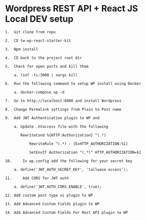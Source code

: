 # Wordpress REST API + React JS Local DEV setup
```
1.	Git clone from repo
```
```
2.	CD tw-wp-react-starter-kit
```
```
3.	Npm install
```
```
4.	CD back to the project root dir
```
```
5.	Check for open ports and kill them
```
```
   	a. lsof -ti:3000 | xargs kill
```
```
6.	Run the following command to setup WP install using Docker
```
```
	a. docker-compose up -d
```
```
7.	Go to http://localhost:8000 and install Wordpress
```
```
8.	Change Permalink settings from Plain to Post name
```
```
9.	Add JWT Authentication plugin to WP and
```
```
	a. Update .htaccess file with the following
``` 	
```
	   RewriteCond %{HTTP:Authorization} ^(.*)
```
```
       	   RewriteRule ^(.*) - [E=HTTP_AUTHORIZATION:%1]
```
```
       	   SetEnvIf Authorization "(.*)" HTTP_AUTHORIZATION=$1
```
```
10. 	In wp.config add the following for your secret key
```
```
	a. define('JWT_AUTH_SECRET_KEY', 'tallwave-access');
```
```
11. 	Add CORS for JWT auth
```
```
	a. define('JWT_AUTH_CORS_ENABLE', true);
```
```
12. Add custom post type ui plugin to WP
```
```
13. Add Advanced Custom Fields plugin to WP
```
```
14. Add Advanced Custom Fields For Rest API plugin to WP 
